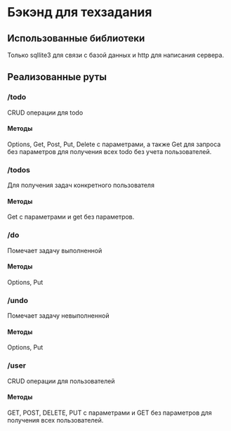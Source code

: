 # Бэкэнд для техзадания

## Использованные библиотеки
Только sqllite3 для связи с базой данных и http для написания сервера.

## Реализованные руты

### /todo
CRUD операции для todo
#### Методы
Options, Get, Post, Put, Delete с параметрами, а также Get для запроса без параметров для получения всех todo без учета пользователей.

### /todos
Для получения задач конкретного пользователя
#### Методы
Get с параметрами и get без параметров.

### /do
Помечает задачу выполненной
#### Методы
Options, Put

### /undo
Помечает задачу невыполненной
#### Методы
Options, Put

### /user
CRUD операции для пользователей
#### Методы
GET, POST, DELETE, PUT с параметрами и GET без параметров для получения всех пользователей.



